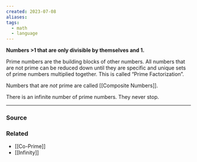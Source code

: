 ```yaml
---
created: 2023-07-08
aliases: 
tags:
  - math
  - language
---
```

**Numbers >1 that are only divisible by themselves and 1.**

Prime numbers are the building blocks of other numbers. All numbers that are not prime can be reduced down until they are specific and unique sets of prime numbers multiplied together. This is called “Prime Factorization”.

Numbers that are *not* prime are called [[Composite Numbers]].

There is an infinite number of prime numbers. They never stop. 

---

### Source

### Related
- [[Co-Prime]] 
- [[Infinity]]
